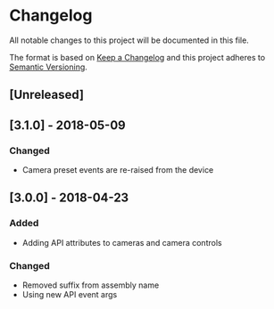 # Changelog
All notable changes to this project will be documented in this file.

The format is based on [Keep a Changelog](http://keepachangelog.com/en/1.0.0/)
and this project adheres to [Semantic Versioning](http://semver.org/spec/v2.0.0.html).

## [Unreleased]

## [3.1.0] - 2018-05-09
### Changed
 - Camera preset events are re-raised from the device

## [3.0.0] - 2018-04-23
### Added
 - Adding API attributes to cameras and camera controls

### Changed
 - Removed suffix from assembly name
 - Using new API event args
